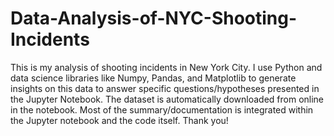 # Data-Analysis-of-NYC-Shooting-Incidents

This is my analysis of shooting incidents in New York City. I use Python and data science libraries like Numpy, Pandas, and Matplotlib to generate insights on this data to answer specific questions/hypotheses presented in the Jupyter Notebook. The dataset is automatically downloaded from online in the notebook. Most of the summary/documentation is integrated within the Jupyter notebook and the code itself. Thank you!
